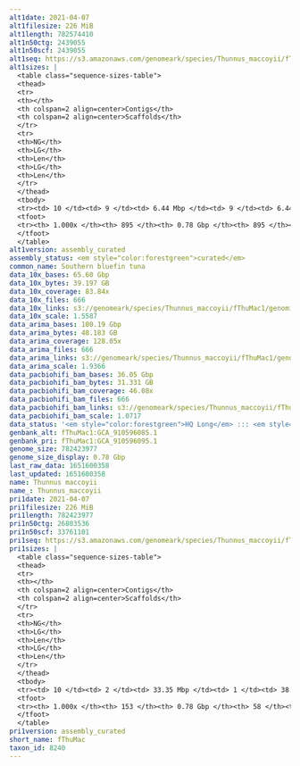 ```yaml
---
alt1date: 2021-04-07
alt1filesize: 226 MiB
alt1length: 782574410
alt1n50ctg: 2439055
alt1n50scf: 2439055
alt1seq: https://s3.amazonaws.com/genomeark/species/Thunnus_maccoyii/fThuMac1/assembly_curated/fThuMac1.alt.cur.20210407.fasta.gz
alt1sizes: |
  <table class="sequence-sizes-table">
  <thead>
  <tr>
  <th></th>
  <th colspan=2 align=center>Contigs</th>
  <th colspan=2 align=center>Scaffolds</th>
  </tr>
  <tr>
  <th>NG</th>
  <th>LG</th>
  <th>Len</th>
  <th>LG</th>
  <th>Len</th>
  </tr>
  </thead>
  <tbody>
  <tr><td> 10 </td><td> 9 </td><td> 6.44 Mbp </td><td> 9 </td><td> 6.44 Mbp </td></tr>  <tr><td> 20 </td><td> 23 </td><td> 4.93 Mbp </td><td> 23 </td><td> 4.93 Mbp </td></tr>  <tr><td> 30 </td><td> 41 </td><td> 3.64 Mbp </td><td> 41 </td><td> 3.64 Mbp </td></tr>  <tr><td> 40 </td><td> 65 </td><td> 3.04 Mbp </td><td> 65 </td><td> 3.04 Mbp </td></tr>  <tr style="background-color:#cccccc;"><td> 50 </td><td> 93 </td><td> 2.44 Mbp </td><td> 93 </td><td> 2.44 Mbp </td></tr>  <tr><td> 60 </td><td> 130 </td><td> 1.85 Mbp </td><td> 130 </td><td> 1.85 Mbp </td></tr>  <tr><td> 70 </td><td> 177 </td><td> 1.49 Mbp </td><td> 177 </td><td> 1.49 Mbp </td></tr>  <tr><td> 80 </td><td> 242 </td><td> 1.00 Mbp </td><td> 242 </td><td> 1.00 Mbp </td></tr>  <tr><td> 90 </td><td> 343 </td><td> 0.58 Mbp </td><td> 343 </td><td> 0.58 Mbp </td></tr>  <tr><td> 100 </td><td> 894 </td><td> 9.81 Kbp </td><td> 894 </td><td> 9.81 Kbp </td></tr>  </tbody>
  <tfoot>
  <tr><th> 1.000x </th><th> 895 </th><th> 0.78 Gbp </th><th> 895 </th><th> 0.78 Gbp </th></tr>
  </tfoot>
  </table>
alt1version: assembly_curated
assembly_status: <em style="color:forestgreen">curated</em>
common_name: Southern bluefin tuna
data_10x_bases: 65.60 Gbp
data_10x_bytes: 39.197 GB
data_10x_coverage: 83.84x
data_10x_files: 666
data_10x_links: s3://genomeark/species/Thunnus_maccoyii/fThuMac1/genomic_data/10x/<br>
data_10x_scale: 1.5587
data_arima_bases: 100.19 Gbp
data_arima_bytes: 48.183 GB
data_arima_coverage: 128.05x
data_arima_files: 666
data_arima_links: s3://genomeark/species/Thunnus_maccoyii/fThuMac1/genomic_data/arima/<br>
data_arima_scale: 1.9366
data_pacbiohifi_bam_bases: 36.05 Gbp
data_pacbiohifi_bam_bytes: 31.331 GB
data_pacbiohifi_bam_coverage: 46.08x
data_pacbiohifi_bam_files: 666
data_pacbiohifi_bam_links: s3://genomeark/species/Thunnus_maccoyii/fThuMac1/genomic_data/pacbio_hifi/<br>
data_pacbiohifi_bam_scale: 1.0717
data_status: '<em style="color:forestgreen">HQ Long</em> ::: <em style="color:lightgray">Long</em> ::: <em style="color:forestgreen">Short</em> ::: <em style="color:forestgreen">Phasing</em> ::: <em style="color:forestgreen">Scaffolding</em>'
genbank_alt: fThuMac1:GCA_910596085.1
genbank_pri: fThuMac1:GCA_910596095.1
genome_size: 782423977
genome_size_display: 0.78 Gbp
last_raw_data: 1651600358
last_updated: 1651600358
name: Thunnus maccoyii
name_: Thunnus_maccoyii
pri1date: 2021-04-07
pri1filesize: 226 MiB
pri1length: 782423977
pri1n50ctg: 26803536
pri1n50scf: 33761101
pri1seq: https://s3.amazonaws.com/genomeark/species/Thunnus_maccoyii/fThuMac1/assembly_curated/fThuMac1.pri.cur.20210407.fasta.gz
pri1sizes: |
  <table class="sequence-sizes-table">
  <thead>
  <tr>
  <th></th>
  <th colspan=2 align=center>Contigs</th>
  <th colspan=2 align=center>Scaffolds</th>
  </tr>
  <tr>
  <th>NG</th>
  <th>LG</th>
  <th>Len</th>
  <th>LG</th>
  <th>Len</th>
  </tr>
  </thead>
  <tbody>
  <tr><td> 10 </td><td> 2 </td><td> 33.35 Mbp </td><td> 1 </td><td> 38.77 Mbp </td></tr>  <tr><td> 20 </td><td> 4 </td><td> 31.76 Mbp </td><td> 4 </td><td> 35.58 Mbp </td></tr>  <tr><td> 30 </td><td> 7 </td><td> 29.67 Mbp </td><td> 6 </td><td> 35.25 Mbp </td></tr>  <tr><td> 40 </td><td> 9 </td><td> 29.01 Mbp </td><td> 8 </td><td> 35.07 Mbp </td></tr>  <tr style="background-color:#cccccc;"><td> 50 </td><td> 12 </td><td style="background-color:#88ff88;"> 26.80 Mbp </td><td> 10 </td><td style="background-color:#88ff88;"> 33.76 Mbp </td></tr>  <tr><td> 60 </td><td> 15 </td><td> 26.28 Mbp </td><td> 13 </td><td> 31.54 Mbp </td></tr>  <tr><td> 70 </td><td> 19 </td><td> 19.96 Mbp </td><td> 15 </td><td> 30.47 Mbp </td></tr>  <tr><td> 80 </td><td> 24 </td><td> 12.11 Mbp </td><td> 18 </td><td> 29.77 Mbp </td></tr>  <tr><td> 90 </td><td> 35 </td><td> 4.26 Mbp </td><td> 21 </td><td> 26.96 Mbp </td></tr>  <tr><td> 100 </td><td> 152 </td><td> 8.77 Kbp </td><td> 57 </td><td> 8.77 Kbp </td></tr>  </tbody>
  <tfoot>
  <tr><th> 1.000x </th><th> 153 </th><th> 0.78 Gbp </th><th> 58 </th><th> 0.78 Gbp </th></tr>
  </tfoot>
  </table>
pri1version: assembly_curated
short_name: fThuMac
taxon_id: 8240
---
```

